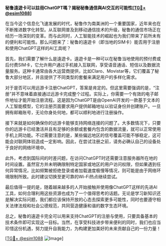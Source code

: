 **秘鲁遠遊卡可以註冊ChatGPT嗎？揭秘秘魯通信與AI交互的可能性[[TG💪+ @esim1088](https://t.me/s/esim1088)]**

在当今这个信息化飞速发展的时代，秘鲁作为南美洲的一个重要国家，近年来也在不断推进数字化转型。从互联网普及到移动通信技术的升级，秘鲁的通信市场正在经历一场深刻的变革。而与此同时，人工智能技术的崛起也为我们带来了前所未有的便利和可能性。那么问题来了：秘鲁的遠遊卡（即当地的SIM卡）能否用于注册和使用ChatGPT这样的AI工具呢？

首先，我们需要了解什么是遠遊卡。遠遊卡是一种可以在秘鲁当地使用的预付费或后付费SIM卡，它允许用户通过手机接入互联网，享受语音通话、短信以及数据流量服务。这种卡通常由各大运营商提供，比如Claro、Movistar等，它们覆盖了秘鲁大部分地区，并且提供了不同类型的套餐来满足用户的多样化需求。

对于是否可以用远游卡注册ChatGPT，答案是肯定的。但这里需要强调的是，“注册”并不意味着直接通过远游卡完成整个过程。实际上，你需要一个有效的电子邮件地址才能开始注册流程。这是因为ChatGPT是由OpenAI开发的一款基于文本的人工智能模型，它的注册页面要求用户提供邮箱地址以验证身份并创建账户。一旦拥有邮箱账号，无论你身处何地，都可以顺利地进行注册操作。

接下来就是如何确保你的远游卡能够支持网络连接的问题了。大多数情况下，只要你的远游卡已经激活并且有足够的余额或套餐内包含的数据流量，就可以正常使用手机上网功能。不过需要注意的是，某些偏远地区的信号覆盖可能不够稳定，这可能会对联网体验造成一定影响。因此，在尝试注册之前，请务必确认自己的设备处于良好的网络环境中。

此外，考虑到国际间的时差问题，在访问ChatGPT时还需要注意服务器所在地的时间设置。虽然官方并未明确限制特定国家或地区的用户访问权限，但如果遇到任何异常情况，比如频繁被拒绝登录或者加载速度极慢等情况，则可能是由于网络环境限制所致。此时建议切换至更可靠的Wi-Fi热点继续尝试。

最后值得一提的是，随着越来越多的人开始接触并使用像ChatGPT这样的先进AI工具，如何合理利用这些资源也成为了一个值得思考的话题。无论是学习新知识还是解决实际问题，我们都应该保持开放的心态去探索更多可能性，同时也要遵守相关法律法规和社会公德规范，共同营造健康和谐的数字生态环境。

总之，秘鲁的遠遊卡完全可以用来支持ChatGPT的注册与使用，只要具备基本的技术条件即可实现这一目标。当然，在享受科技进步带来便利的同时，我们也应当珍惜这份机遇，努力提升自我能力，为构建更加美好的未来贡献自己的一份力量！

[[TG💪+ @esim1088](https://t.me/s/esim1088) ![Image](https://i.postimg.cc/4NQfJmqS/Snipaste-2025-05-13-00-14-12.png)]